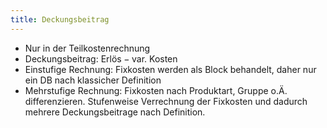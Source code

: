 ```yaml
---
title: Deckungsbeitrag
---
```

- Nur in der Teilkostenrechnung
- Deckungsbeitrag: $\text{Erlös} - \text{var. Kosten}$
- Einstufige Rechnung: Fixkosten werden als Block behandelt, daher nur ein DB nach klassicher Definition
- Mehrstufige Rechnung: Fixkosten nach Produktart, Gruppe o.Ä. differenzieren. Stufenweise Verrechnung der Fixkosten und dadurch mehrere Deckungsbeitrage nach Definition.

